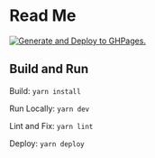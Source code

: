 # Read Me

[![Generate and Deploy to GHPages.](https://github.com/adamd1985/vue-nuxt-gh-static-landingpage/actions/workflows/pages.yml/badge.svg)](https://github.com/adamd1985/vue-nuxt-gh-static-landingpage/actions/workflows/pages.yml)

## Build and Run 


Build: `yarn install`

Run Locally: `yarn dev`

Lint and Fix: `yarn lint`

Deploy: `yarn deploy`
